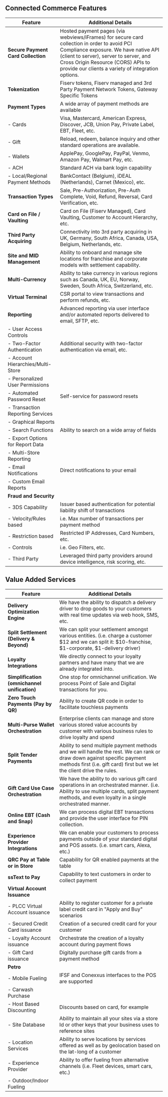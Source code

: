 ## Connected Commerce Features  

| **Feature** | **Additional Details** |
| --- | --- |
| **Secure Payment Card Collection** | Hosted payment pages (via webviews/iFrames) for secure card collection in order to avoid PCI Compliance exposure. We have native API (client to server), server to server, and Cross Origin Resource (CORS) APIs to provide our clients a variety of integration options. |
| **Tokenization** | Fiserv tokens, Fiserv managed and 3rd Party Payment Network Tokens, Gateway Specific Tokens |
| **Payment Types** | A wide array of payment methods are available |
| - Cards | Visa, Mastercard, American Express, Discover, JCB, Union Pay, Private Label, EBT, Fleet, etc. |
| - Gift | Reload, redeem, balance inquiry and other standard operations are available. |
|-  Wallets | ApplePay, GooglePay, PayPal, Venmo, Amazon Pay, Walmart Pay, etc. |
| - ACH | Standard ACH via bank login capability |
| - Local/Regional Payment Methods | BankContact (Belgium), iDEAL (Netherlands), Carnet (Mexico), etc. |
| **Transaction Types** | Sale, Pre-Authorization, Pre-Auth Complete, Void, Refund, Reversal, Card Verification, etc. |
| **Card on File / Vaulting** | Card on File (Fiserv Managed), Card Vaulting, Customer to Account Hierarchy, etc. |
| **Third Party Acquiring** | Connectivity into 3rd party acquiring in UK, Germany, South Africa, Canada, USA, Belgium, Netherlands, etc. |
| **Site and MID Management** | Ability to onboard and manage site locations for franchise and corporate models with settlement capability. |
| **Multi-Currency** | Ability to take currency in various regions such as Canada, UK, EU, Norway, Sweden, South Africa, Switzerland, etc. |
| **Virtual Terminal** | CSR portal to view transactions and perform refunds, etc. |
| **Reporting** | Advanced reporting via user interface and/or automated reports delivered to email, SFTP, etc. |
| - User Access Controls |   |
| - Two-Factor Authentication | Additional security with two-factor authentication via email, etc. |
| - Account Hierarchies/Multi-Store |   |
| - Personalized User Permissions |   |
| - Automated Password Reset | Self-service for password resets |
| - Transaction Reporting Services |   |
| - Graphical Reports |   |
| - Search Functions | Ability to search on a wide array of fields |
| - Export Options for Report Data |   |
| - Multi-Store Reporting |   |
| - Email Notifications | Direct notifications to your email |
| - Custom Email Reports |   |
| **Fraud and Security** |   |
| - 3DS Capability | Issuer based authentication for potential liability shift of transactions |
| - Velocity/Rules based | i.e. Max number of transactions per payment method |
| - Restriction based | Restricted IP Addresses, Card Numbers, etc. |
| - Controls | i.e. Geo Filters, etc. |
| - Third Party | Leveraged third party providers around device intelligence, risk scoring, etc. |

## Value Added Services

| **Feature** | **Additional Details** |
| --- | --- |
| **Delivery Optimization Engine** | We have the ability to dispatch a delivery driver to drop goods to your customers with real time updates via web hook, SMS, etc. |
| **Split Settlement (Delivery & Beyond)** | We can split your settlement amongst various entities. (i.e. charge a customer $12 and we can split it: $10-franchise, $1-corporate, $1-delivery driver) |
| **Loyalty Integrations** | We directly connect to your loyalty partners and have many that we are already integrated into. |
| **Simplification (omnichannel unification)** | One stop for omnichannel unification. We process Point of Sale and Digital transactions for you. |
| **Zero Touch Payments (Pay by QR)** | Ability to create QR code in order to facilitate touchless payments |
| **Multi-Purse Wallet Orchestration** | Enterprise clients can manage and store various stored value accounts by customer with various business rules to drive loyalty and spend |
| **Split Tender Payments** | Ability to send multiple payment methods and we will handle the rest. We can rank or draw down against specific payment methods first (i.e. gift card) first but we let the client drive the rules. |
| **Gift Card Use Case Orchestration** | We have the ability to do various gift card operations in an orchestrated manner. (i.e. Ability to use multiple cards, split payment methods, and even loyalty in a single orchestrated manner. |
| **Online EBT (Cash and Snap)** | We can process digital EBT transactions and provide the user interface for PIN collection. |
| **Experience Provider Integrations** | We can enable your customers to process payments outside of your standard digital and POS assets. (i.e. smart cars, Alexa, etc.) |
| **QRC Pay at Table or in Store** | Capability for QR enabled payments at the table |
| **ssText to Pay** | Capability to text customers in order to collect payment |
| **Virtual Account Issuance** |   |
| - PLCC Virtual Account issuance | Ability to register customer for a private label credit card in "Apply and Buy" scenarios |
| - Secured Credit Card issuance | Creation of a secured credit card for your customer |
| - Loyalty Account issuance | Orchestrate the creation of a loyalty account during payment flows |
| - Gift Card issuance | Digitally purchase gift cards from a payment method |
| **Petro** |   |
| - Mobile Fueling | IFSF and Conexxus interfaces to the POS are supported |
| - Carwash Purchase |   |
| - Host Based Discounting | Discounts based on card, for example |
| - Site Database | Ability to maintain all your sites via a store Id or other keys that your business uses to reference sites |
| - Location Services | Ability to serve locations by services offered as well as by geolocation based on the lat-long of a customer |
| - Experience Provider | Ability to offer fueling from alternative channels (i.e. Fleet devices, smart cars, etc.) |
| - Outdoor/Indoor Fueling |   |
